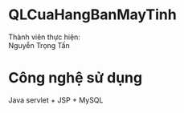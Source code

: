 # QLCuaHangBanMayTinh
 Thành viên thực hiện:<br>
 Nguyễn Trọng Tấn<br>

 # Công nghệ sử dụng
Java servlet + JSP + MySQL
